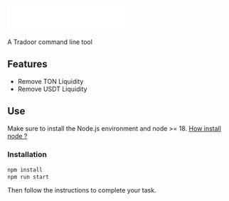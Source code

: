 ![Tradoor logo](logo.svg) 

A Tradoor command line tool


## Features
- Remove TON Liquidity
- Remove USDT Liquidity

## Use
Make sure to install the Node.js environment and node >= 18. 
[How install node ?](https://nodejs.org/)

### Installation
    npm install
    npm run start
Then follow the instructions to complete your task.
